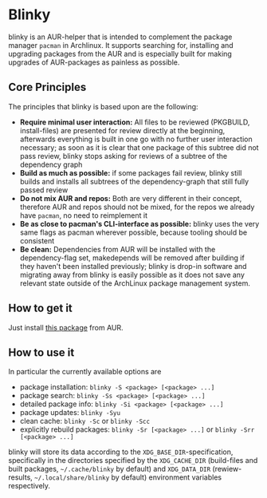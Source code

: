 # Blinky

blinky is an AUR-helper that is intended to complement the package manager `pacman` in Archlinux.
It supports searching for, installing and upgrading packages from the AUR and is especially built for making upgrades of AUR-packages as painless as possible.

## Core Principles

The principles that blinky is based upon are the following:

  * **Require minimal user interaction:** All files to be reviewed (PKGBUILD, install-files) are presented for review directly at the beginning, afterwards everything is built in one go with no further user interaction necessary; as soon as it is clear that one package of this subtree did not pass review, blinky stops asking for reviews of a subtree of the dependency graph 
  * **Build as much as possible:** if some packages fail review, blinky still builds and installs all subtrees of the dependency-graph that still fully passed review
  * **Do not mix AUR and repos:** Both are very different in their concept, therefore AUR and repos should not be mixed, for the repos we already have `pacman`, no need to reimplement it
  * **Be as close to pacman's CLI-interface as possible:** blinky uses the very same flags as pacman wherever possible, because tooling should be consistent
  * **Be clean:** Dependencies from AUR will be installed with the dependency-flag set, makedepends will be removed after building if they haven't been installed previously; blinky is drop-in software and migrating away from blinky is easily possible as it does not save any relevant state outside of the ArchLinux package management system.


## How to get it

Just install [this package](https://aur.archlinux.org/packages/blinky) from AUR.

## How to use it

In particular the currently available options are

  * package installation: `blinky -S <package> [<package> ...]`
  * package search: `blinky -Ss <package> [<package> ...]`
  * detailed package info: `blinky -Si <package> [<package> ...]`
  * package updates: `blinky -Syu`
  * clean cache: `blinky -Sc` or `blinky -Scc`
  * explicitly rebuild packages: `blinky -Sr [<package> ...]` or `blinky -Srr [<package> ...]`

blinky will store its data according to the `XDG_BASE_DIR`-specification, specifically in the directories specified by the `XDG_CACHE_DIR` (build-files and built packages, `~/.cache/blinky` by default) and `XDG_DATA_DIR` (rewiew-results, `~/.local/share/blinky` by default) environment variables respectively.
